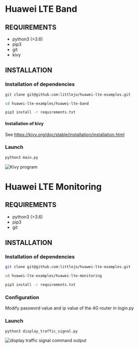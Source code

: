 # Huawei LTE Band

## REQUIREMENTS

* python3 (>3.6)
* pip3
* git
* kivy

## INSTALLATION

### Installation of dependencies

```sh
git clone git@github.com:littlejo/huawei-lte-examples.git
```

```sh
cd huawei-lte-examples/huawei-lte-band
```

```sh
pip3 install -r requirements.txt
```

#### Installation of kivy

See https://kivy.org/doc/stable/installation/installation.html

### Launch

```sh
python3 main.py
```

![Kivy program](https://raw.githubusercontent.com/littlejo/huawei-lte-examples/master/huawei-lte-band/huawei-lte-band.gif)

# Huawei LTE Monitoring

## REQUIREMENTS

* python3 (>3.6)
* pip3
* git

## INSTALLATION

### Installation of dependencies

```sh
git clone git@github.com:littlejo/huawei-lte-examples.git
```

```sh
cd huawei-lte-examples/huawei-lte-monitoring
```

```sh
pip3 install -r requirements.txt
```

### Configuration

Modify password value and ip value of the 4G router in login.py

### Launch

```sh
python3 display_traffic_signal.py
```

![display traffic signal command output](https://raw.githubusercontent.com/littlejo/huawei-lte-examples/master/huawei-lte-monitoring/demo.gif)
